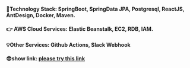 #### 🫶Technology Stack: SpringBoot, SpringData JPA, Postgresql, ReactJS, AntDesign, Docker, Maven.

#### 👉 AWS Cloud Services: Elastic Beanstalk, EC2, RDB, IAM.

#### 💡Other Services: Github Actions, Slack Webhook


#### 😎show link: [please try this link](http://springboot-react-fullstack-env-1.eba-7h8gpemm.eu-west-1.elasticbeanstalk.com/) 
